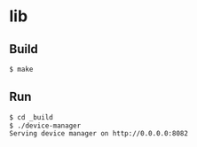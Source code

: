 # lib
## Build
```bash
$ make
```

## Run
```bash
$ cd _build
$ ./device-manager
Serving device manager on http://0.0.0.0:8082
```